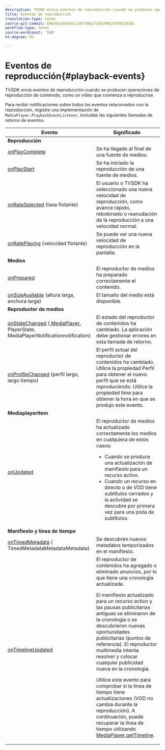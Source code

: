 ```yaml
---
description: TVSDK envía eventos de reproducción cuando se producen operaciones de reproducción de contenido, como un vídeo que comienza a reproducirse.
title: Eventos de reproducción
translation-type: tm+mt
source-git-commit: 89bdda1d4bd5c126f19ba75a819942df901183d1
workflow-type: tm+mt
source-wordcount: '530'
ht-degree: 0%

---
```



# Eventos de reproducción{#playback-events}

TVSDK envía eventos de reproducción cuando se producen operaciones de reproducción de contenido, como un vídeo que comienza a reproducirse.

Para recibir notificaciones sobre todos los eventos relacionados con la reproducción, registre una implementación de `MediaPlayer.PlaybackEventListener`, incluidas las siguientes llamadas de retorno de eventos.

<table frame="all" colsep="1" rowsep="1"> 
 <thead> 
  <tr rowsep="1"> 
   <th colname="1" class="entry"> Evento </th> 
   <th colname="2" class="entry"> Significado </th> 
  </tr> 
 </thead>
 <tbody> 
  <tr rowsep="1"> 
   <td colname="col1"><b>Reproducción</b> </td> 
   <td colname="col2"> </td> 
  </tr> 
  <tr rowsep="1"> 
   <td colname="1"> <a href="https://help.adobe.com/en_US/primetime/api/psdk/javadoc_1.4/com/adobe/mediacore/MediaPlayer.PlaybackEventListener.html#onPlayComplete%28%29" format="html" scope="external"> onPlayComplete</a> </td> 
   <td colname="2"> Se ha llegado al final de una fuente de medios. </td> 
  </tr> 
  <tr rowsep="1"> 
   <td colname="1"> <a href="https://help.adobe.com/en_US/primetime/api/psdk/javadoc_1.4/com/adobe/mediacore/MediaPlayer.PlaybackEventListener.html#onPlayStart%28%29" format="html" scope="external"> onPlayStart</a> </td> 
   <td colname="2"> Se ha iniciado la reproducción de una fuente de medios. </td> 
  </tr> 
  <tr rowsep="1"> 
   <td colname="1"> <a href="https://help.adobe.com/en_US/primetime/api/psdk/javadoc_1.4/com/adobe/mediacore/MediaPlayer.PlaybackEventListener.html#onRateSelected%28float%29" format="html" scope="external"> onRateSelected</a>  (tasa flotante) </td> 
   <td colname="2"> El usuario o TVSDK ha seleccionado una nueva velocidad de reproducción, como avance rápido, rebobinado o reanudación de la reproducción a una velocidad normal. </td> 
  </tr> 
  <tr rowsep="1"> 
   <td colname="1"><a href="https://help.adobe.com/en_US/primetime/api/psdk/javadoc_1.4/com/adobe/mediacore/MediaPlayer.PlaybackEventListener.html#onRatePlaying%28float%29" format="html" scope="external"> onRatePlaying</a>  (velocidad flotante) </td> 
   <td colname="2"> Se puede ver una nueva velocidad de reproducción en la pantalla. </td> 
  </tr> 
  <tr rowsep="1"> 
   <td colname="col1"><b>Medios</b> </td> 
   <td colname="col2"> </td> 
  </tr> 
  <tr rowsep="1"> 
   <td colname="1"> <a href="https://help.adobe.com/en_US/primetime/api/psdk/javadoc_1.4/com/adobe/mediacore/MediaPlayer.PlaybackEventListener.html#onPrepared%28%29" format="html" scope="external"> onPrepared</a> </td> 
   <td colname="2"> El reproductor de medios ha preparado correctamente el contenido. </td> 
  </tr> 
  <tr rowsep="1"> 
   <td colname="1"> <a href="https://help.adobe.com/en_US/primetime/api/psdk/javadoc_1.4/com/adobe/mediacore/MediaPlayer.PlaybackEventListener.html#onSizeAvailable%28long,%20long%29" format="html" scope="external"> onSizeAvailable</a>  (altura larga, anchura larga) </td> 
   <td colname="2"> El tamaño del medio está disponible. </td> 
  </tr> 
  <tr rowsep="1"> 
   <td colname="col1"><b>Reproductor de medios</b> </td> 
   <td colname="col2"> </td> 
  </tr> 
  <tr rowsep="1"> 
   <td colname="1"><a href="https://help.adobe.com/en_US/primetime/api/psdk/javadoc_1.4/com/adobe/mediacore/MediaPlayer.PlaybackEventListener.html#onStateChanged%28com.adobe.mediacore.MediaPlayer.PlayerState,com.adobe.mediacore.MediaPlayerNotification%29" format="html" scope="external"> onStateChanged</a>  (<a href="https://help.adobe.com/en_US/primetime/api/psdk/javadoc_1.4/com/adobe/mediacore/MediaPlayer.PlayerState.html" format="html" scope="external"> MediaPlayer.</a> PlayerState,  <a href="https://help.adobe.com/en_US/primetime/api/psdk/javadoc_1.4/com/adobe/mediacore/MediaPlayerNotification.html" format="html" scope="external"> </a> MediaPlayerNotificationnotification) </td> 
   <td colname="2"> El estado del reproductor de contenidos ha cambiado. La aplicación debe gestionar errores en esta llamada de retorno. </td> 
  </tr> 
  <tr rowsep="1"> 
   <td colname="1"> <a href="https://help.adobe.com/en_US/primetime/api/psdk/javadoc_1.4/com/adobe/mediacore/MediaPlayer.PlaybackEventListener.html#onProfileChanged%28long,%20long%29" format="html" scope="external"> onProfileChanged</a>  (perfil largo, largo tiempo) </td> 
   <td colname="2"> El perfil actual del reproductor de contenidos ha cambiado. Utilice la propiedad <span class="codeph"> Perfil</span> para obtener el nuevo perfil que se está reproduciendo. Utilice la propiedad <span class="codeph"> time</span> para obtener la hora en que se produjo este evento. </td> 
  </tr> 
  <tr rowsep="1"> 
   <td colname="col1"><b>MediaplayerItem</b> </td> 
   <td colname="col2"> </td> 
  </tr> 
  <tr rowsep="1"> 
   <td colname="1"><a href="https://help.adobe.com/en_US/primetime/api/psdk/javadoc_1.4/com/adobe/mediacore/MediaPlayer.PlaybackEventListener.html#onUpdated%28%29" format="html" scope="external"> onUpdated</a> </td> 
   <td colname="2">El reproductor de medios ha actualizado correctamente los medios en cualquiera de estos casos: 
    <ul> 
     <li>Cuando se produce una actualización de manifiesto para un recurso activo.</li> 
     <li>Cuando un recurso en directo o de VOD tiene subtítulos cerrados y la actividad se descubre por primera vez para una pista de subtítulos. </li> 
    </ul> </td> 
  </tr> 
  <tr rowsep="1"> 
   <td colname="col1"><b>Manifiesto y línea de tiempo</b></td> 
   <td colname="col2"> </td> 
  </tr> 
  <tr rowsep="1"> 
   <td colname="1"> <a href="https://help.adobe.com/en_US/primetime/api/psdk/javadoc_1.4/com/adobe/mediacore/MediaPlayer.PlaybackEventListener.html#onTimedMetadata%28com.adobe.mediacore.metadata.TimedMetadata%29" format="html" scope="external"> onTimedMetadata</a>  (<a href="https://help.adobe.com/en_US/primetime/api/psdk/javadoc_1.4/com/adobe/mediacore/metadata/TimedMetadata.html" format="html" scope="external"> </a> TimedMetadataMetadataMetadata) </td> 
   <td colname="2"> Se descubren nuevos metadatos temporizados en el manifiesto. </td> 
  </tr> 
  <tr rowsep="0"> 
   <td colname="1"><a href="https://help.adobe.com/en_US/primetime/api/psdk/javadoc_1.4/com/adobe/mediacore/MediaPlayer.PlaybackEventListener.html#onTimelineUpdated%28%29" format="html" scope="external"> onTimelineUpdated</a> </td> 
   <td colname="2">El reproductor de contenidos ha agregado o eliminado anuncios, por lo que tiene una cronología actualizada. <p>El manifiesto actualizado para un recurso activo y las pausas publicitarias antiguas se eliminaron de la cronología o se descubrieron nuevas oportunidades publicitarias (puntos de referencia). El reproductor multimedia intenta resolver y colocar cualquier publicidad nueva en la cronología. </p><p> Utilice este evento para comprobar si la línea de tiempo tiene actualizaciones (VOD no cambia durante la reproducción). A continuación, puede recuperar la línea de tiempo utilizando <a href="https://help.adobe.com/en_US/primetime/api/psdk/javadoc_1.4/com/adobe/mediacore/MediaPlayer.html#getTimeline%28%29" format="html" scope="external"> MediaPlayer.getTimeline</a>. </p> </td> 
  </tr> 
 </tbody> 
</table>
